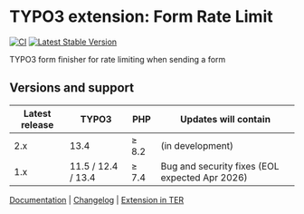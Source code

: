 # TYPO3 extension: Form Rate Limit

[![CI](https://github.com/brotkrueml/typo3-form-rate-limit/actions/workflows/ci.yml/badge.svg)](https://github.com/brotkrueml/typo3-form-rate-limit/actions/workflows/ci.yml)
[![Latest Stable Version](https://img.shields.io/packagist/v/brotkrueml/typo3-form-rate-limit.svg?label=stable)](https://packagist.org/packages/brotkrueml/typo3-form-rate-limit)

TYPO3 form finisher for rate limiting when sending a form

## Versions and support

| Latest release | TYPO3              | PHP   | Updates will contain                           |
|----------------|--------------------|-------|------------------------------------------------|
| 2.x            | 13.4               | ≥ 8.2 | (in development)                               |
| 1.x            | 11.5 / 12.4 / 13.4 | ≥ 7.4 | Bug and security fixes (EOL expected Apr 2026) |

[Documentation](https://docs.typo3.org/p/brotkrueml/typo3-form-rate-limit/main/en-us/) |
[Changelog](https://github.com/brotkrueml/typo3-form-rate-limit/blob/main/CHANGELOG.md) |
[Extension in TER](https://extensions.typo3.org/extension/form_rate_limit)
